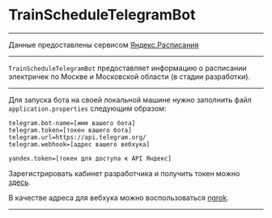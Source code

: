 # TrainScheduleTelegramBot
___
Данные предоставлены сервисом [Яндекс.Расписания](http://rasp.yandex.ru/)
___
`TrainScheduleTelegramBot` предоставляет информацию о расписании электричек по Москве и Московской области (в стадии разработки).
___
Для запуска бота на своей локальной машине нужно заполнить файл `application.properties` следующим образом:
```properties
telegram.bot-name=[имя вашего бота]
telegram.token=[токен вашего бота]
telegram.url=https://api.telegram.org/
telegram.webhook=[адрес вашего вебхука]

yandex.token=[токен для доступа к API Яндекс]
```

Зарегистрировать кабинет разработчика и получить токен можно [здесь][1].

В качестве адреса для вебхука можно воспользоваться [ngrok][2].
___
[1]: https://developer.tech.yandex.ru/services
[2]: https://dashboard.ngrok.com/get-started/setup
[3]: https://yandex.st/rasp/media/apicc/copyright_horiz_yellow.html
